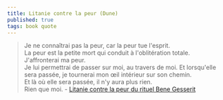```yaml
---
title: Litanie contre la peur (Dune)
published: true
tags: book quote
---
```

> Je ne connaîtrai pas la peur, car la peur tue l'esprit.   
> La peur est la petite mort qui conduit à l'oblitération totale.   
> J'affronterai ma peur.  
> Je lui permettrai de passer sur moi, au travers de moi. 
> Et lorsqu'elle sera passée, je tournerai mon œil intérieur sur son chemin.   
> Et là où elle sera passée, il n'y aura plus rien.   
> Rien que moi. - [Litanie contre la peur du rituel Bene Gesserit](https://fr.wikiquote.org/wiki/Dune)
